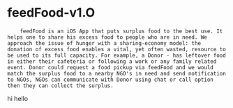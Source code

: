 # feedFood-v1.O


        feedFood is an iOS App that puts surplus food to the best use. It helps one to share his excess food to people who are in need. We approach the issue of hunger with a sharing-economy model: the donation of excess food enables a vital, yet often wasted, resource to be used to its full capacity. For example, a Donor - has leftover food in either their cafeteria or following a work or any family related event. Donor could request a food pickup via feedFood and we would match the surplus food to a nearby NGO's in need and send notification to NGOs, NGOs can communicate with Donor using chat or call option then they can collect the surplus.
hi hello
